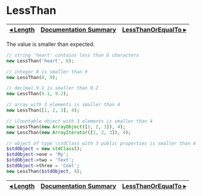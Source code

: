 # LessThan

[◂ Length](06-length.md) | [Documentation Summary](index.md) | [LessThanOrEqualTo ▸](06-lessthanorequalto.md)
-- | -- | --

The value is smaller than expected.

```php
// string 'heart' contains less than 6 characters
new LessThan('heart', 6);

// integer 8 is smaller than 9
new LessThan(8, 9);

// decimal 9.1 is smaller than 9.2
new LessThan(9.1, 9.2);

// array with 3 elements is smaller than 4
new LessThan([1, 2, 3], 4);

// \Countable object with 3 elements is smaller than 4
new LessThan(new ArrayObject([1, 2, 3]), 4);
new LessThan(new ArrayIterator([1, 2, 3]), 4);

// object of type \stdClass with 3 public properties is smaller than 4
$stdObject = new stdClass();
$stdObject->one = 'My';
$stdObject->two = 'Text';
$stdObject->three = 'Cool';
new LessThan($stdObject, 4);
```

[◂ Length](06-length.md) | [Documentation Summary](index.md) | [LessThanOrEqualTo ▸](06-lessthanorequalto.md)
-- | -- | --
